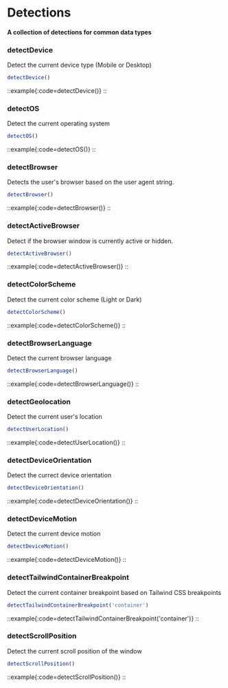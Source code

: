 # Detections

#### A collection of detections for common data types

### detectDevice
Detect the current device type (Mobile or Desktop)

```js [js]
detectDevice()
```

::example{:code=detectDevice()}
::

### detectOS
Detect the current operating system

```js [js]
detectOS()
```

::example{:code=detectOS()}
::

### detectBrowser
Detects the user's browser based on the user agent string.

```js [js]
detectBrowser()
```

::example{:code=detectBrowser()}
::

### detectActiveBrowser
Detect if the browser window is currently active or hidden.

```js [js]
detectActiveBrowser()
```

::example{:code=detectActiveBrowser()}
::

### detectColorScheme
Detect the current color scheme (Light or Dark)

```js [js]
detectColorScheme()
```

::example{:code=detectColorScheme()}
::

### detectBrowserLanguage
Detect the current browser language

```js [js]
detectBrowserLanguage()
```

::example{:code=detectBrowserLanguage()}
::

### detectGeolocation
Detect the current user's location

```js [js]
detectUserLocation()
```

::example{:code=detectUserLocation()}
::

### detectDeviceOrientation
Detect the currect device orientation

```js [js]
detectDeviceOrientation()
```

::example{:code=detectDeviceOrientation()}
::

### detectDeviceMotion
Detect the current device motion

```js [js]
detectDeviceMotion()
```

::example{:code=detectDeviceMotion()}
::

### detectTailwindContainerBreakpoint
Detect the current container breakpoint based on Tailwind CSS breakpoints

```js [js]
detectTailwindContainerBreakpoint('container')
```

::example{:code=detectTailwindContainerBreakpoint('container')}
::

### detectScrollPosition
Detect the current scroll position of the window

```js [js]
detectScrollPosition()
```

::example{:code=detectScrollPosition()}
::

